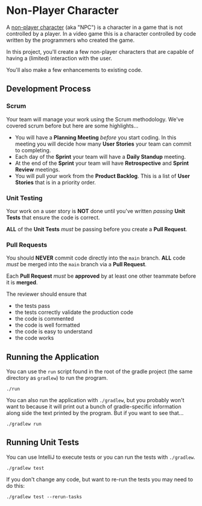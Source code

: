 # Non-Player Character

A [non-player character](https://en.wikipedia.org/wiki/Non-player_character) (aka "NPC") is a character in a game that is not controlled by a player. In a video game this is a character controlled by code written by the programmers who created the game.

In this project, you'll create a few non-player characters that are capable of having a (limited) interaction with the user.

You'll also make a few enhancements to existing code.

## Development Process

### Scrum

Your team will manage your work using the Scrum methodology. We've covered scrum before but here are some highlights...

* You will have a **Planning Meeting** _before_ you start coding. In this meeting you will decide how many **User Stories** your team can commit to completing.
* Each day of the **Sprint** your team will have a **Daily Standup** meeting.
* At the end of the **Sprint** your team will have **Retrospective** and **Sprint Review** meetings.
* You will pull your work from the **Product Backlog**. This is a list of **User Stories** that is in a priority order.

### Unit Testing

Your work on a user story is **NOT** done until you've written _passing_ **Unit Tests** that ensure the code is correct.

**ALL** of the **Unit Tests** _must_ be passing before you create a **Pull Request**.

### Pull Requests

You should **NEVER** commit code directly into the `main` branch. **ALL** code _must_ be merged into the `main` branch via a **Pull Request**.

Each **Pull Request** _must_ be **approved** by at least one other teammate before it is **merged**. 

The reviewer should ensure that

* the tests pass
* the tests correctly validate the production code
* the code is commented
* the code is well formatted
* the code is easy to understand
* the code works

## Running the Application

You can use the `run` script found in the root of the gradle project (the same directory as `gradlew`) to run the program.

```shell
./run
```

You can also run the application with `./gradlew`, but you probably won't want to because it will print out a bunch of gradle-specific information along side the text printed by the program. But if you want to see that...

```shell
./gradlew run
```

## Running Unit Tests

You can use IntelliJ to execute tests or you can run the tests with `./gradlew`.

```shell
./gradlew test
```

If you don't change any code, but want to re-run the tests you may need to do this:

```shell
./gradlew test --rerun-tasks
```




